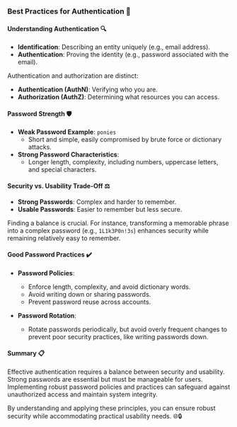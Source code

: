 ### Best Practices for Authentication 🔐

#### **Understanding Authentication** 🔍

- **Identification**: Describing an entity uniquely (e.g., email address).
- **Authentication**: Proving the identity (e.g., password associated with the email).

Authentication and authorization are distinct:
- **Authentication (AuthN)**: Verifying who you are.
- **Authorization (AuthZ)**: Determining what resources you can access.

#### **Password Strength** 🛡️

- **Weak Password Example**: `ponies` 
  - Short and simple, easily compromised by brute force or dictionary attacks.
- **Strong Password Characteristics**:
  - Longer length, complexity, including numbers, uppercase letters, and special characters.

#### **Security vs. Usability Trade-Off** ⚖️

- **Strong Passwords**: Complex and harder to remember.
- **Usable Passwords**: Easier to remember but less secure.

Finding a balance is crucial. For instance, transforming a memorable phrase into a complex password (e.g., `1L1k3P0n!3s`) enhances security while remaining relatively easy to remember.

#### **Good Password Practices** ✔️

- **Password Policies**:
  - Enforce length, complexity, and avoid dictionary words.
  - Avoid writing down or sharing passwords.
  - Prevent password reuse across accounts.

- **Password Rotation**:
  - Rotate passwords periodically, but avoid overly frequent changes to prevent poor security practices, like writing passwords down.

#### **Summary** 📋

Effective authentication requires a balance between security and usability. Strong passwords are essential but must be manageable for users. Implementing robust password policies and practices can safeguard against unauthorized access and maintain system integrity.

By understanding and applying these principles, you can ensure robust security while accommodating practical usability needs. 🌐🔒